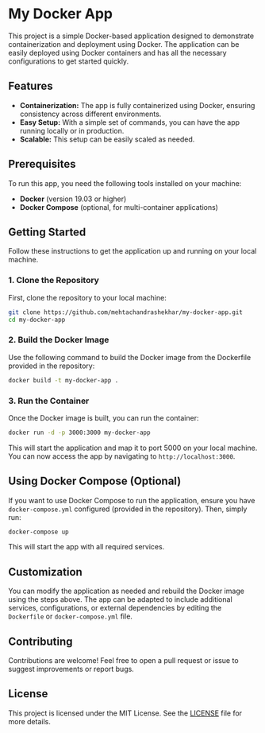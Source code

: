 # My Docker App

This project is a simple Docker-based application designed to demonstrate containerization and deployment using Docker. The application can be easily deployed using Docker containers and has all the necessary configurations to get started quickly.

## Features

- **Containerization:** The app is fully containerized using Docker, ensuring consistency across different environments.
- **Easy Setup:** With a simple set of commands, you can have the app running locally or in production.
- **Scalable:** This setup can be easily scaled as needed.

## Prerequisites

To run this app, you need the following tools installed on your machine:

- **Docker** (version 19.03 or higher)
- **Docker Compose** (optional, for multi-container applications)

## Getting Started

Follow these instructions to get the application up and running on your local machine.

### 1. Clone the Repository

First, clone the repository to your local machine:

```bash
git clone https://github.com/mehtachandrashekhar/my-docker-app.git
cd my-docker-app
```

### 2. Build the Docker Image

Use the following command to build the Docker image from the Dockerfile provided in the repository:

```bash
docker build -t my-docker-app .
```

### 3. Run the Container

Once the Docker image is built, you can run the container:

```bash
docker run -d -p 3000:3000 my-docker-app
```

This will start the application and map it to port 5000 on your local machine. You can now access the app by navigating to `http://localhost:3000`.

## Using Docker Compose (Optional)

If you want to use Docker Compose to run the application, ensure you have `docker-compose.yml` configured (provided in the repository). Then, simply run:

```bash
docker-compose up
```

This will start the app with all required services.

## Customization

You can modify the application as needed and rebuild the Docker image using the steps above. The app can be adapted to include additional services, configurations, or external dependencies by editing the `Dockerfile` or `docker-compose.yml` file.

## Contributing

Contributions are welcome! Feel free to open a pull request or issue to suggest improvements or report bugs.

## License

This project is licensed under the MIT License. See the [LICENSE](./LICENSE) file for more details.
